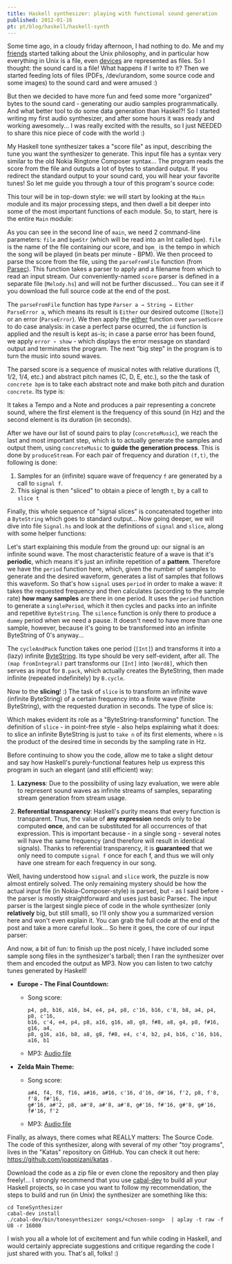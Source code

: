 ```yaml
---
title: Haskell synthesizer: playing with functional sound generation
published: 2012-01-16
pt: pt/blog/haskell/haskell-synth
---
```


Some time ago, in a cloudy friday afternoon, I had nothing to do.
Me and my [friends][1] started talking about the Unix philosophy,
and in particular how everything in Unix is a file, even [devices][2] are represented as files.
So I thought: the sound card is a file! What happens if I write to it?
Then we started feeding lots of files (PDFs, /dev/urandom, some source code and some images) to the sound card and were amused :)

But then we decided to have more fun and feed some more "organized" bytes to the sound card - generating our audio samples programmatically.
And what better tool to do some data generation than Haskel?!
So I started writing my first audio synthesizer, and after some hours it was ready and working awesomely...
I was really excited with the results, so I just NEEDED to share this nice piece of code with the world :)

My Haskell tone synthesizer takes a "score file" as input, describing the tune you want the synthesizer to generate.
This input file has a syntax very similar to the old Nokia Ringtone Composer syntax...
The program reads the score from the file and outputs a lot of bytes to standard output.
If you redirect the standard output to your sound card, you will hear your favorite tunes!
So let me guide you through a tour of this program's source code:

<!--more-->

This tour will be in top-down style: we will start by looking at the `Main` module and its major processing steps,
and then dwell a bit deeper into some of the most important functions of each module.
So, to start, here is the entire `Main` module:

<script src="http://gist-it.appspot.com/github/joaopizani/katas/blob/blog-05-2012/ToneSynthesizer/ToneSynthesizer.hs?footer=0"></script>

As you can see in the second line of `main`, we need 2 command-line parameters: `file` and `bpmStr` (which will be read into an Int called `bpm`).
`file` is the name of the file containing our score, and `bpm_` is the tempo in which the song will be played (in beats per minute - BPM).
We then proceed to parse the score from the file, using the `parseFromFile` function (from [Parsec][3]).
This function takes a parser to apply and a filename from which to read an input stream.
Our conveniently-named `score` parser is defined in a separate file (`Melody.hs`) and will not be further discussed...
You can see it if you download the full source code at the end of the post.

The `parseFromFile` function has type `Parser a → String → Either ParseError a`,
which means its result is `Either` our desired outcome (`[Note]`) or an error (`ParseError`).
We then apply the [either][4] function over `parsedScore` to do case analysis:
in case a perfect parse ocurred, the `id` function is applied and the result is kept as-is;
in case a parse error has been found, we apply `error ∘ show` - which displays the error message on standard output and terminates the program.
The next "big step" in the program is to turn the music into sound waves.

The parsed score is a sequence of musical notes with relative durations (1, 1/2, 1/4, etc.) and abstract pitch names (C, D, E, etc.),
so the the task of `concrete bpm` is to take each abstract note and make both pitch and duration `concrete`. Its type is:

<script src="http://gist-it.appspot.com/github/joaopizani/katas/blob/blog-05-2012/ToneSynthesizer/Parameters.hs?footer=0&slice=20:21"></script>

It takes a Tempo and a Note and produces a pair representing a concrete sound,
where the first element is the frequency of this sound (in Hz) and the second element is its duration (in seconds).

After we have our list of sound pairs to play (`concreteMusic`), we reach the last and most important step,
which is to actually generate the samples and output them, using `concreteMusic` to **guide the generation process**.
This is done by `produceStream`. For each pair of frequency and duration `(f,t)`, the following is done:

  1. Samples for an (infinite) square wave of frequency `f` are generated by a call to `signal f`.
  2. This signal is then "sliced" to obtain a piece of length `t`, by a call to `slice t`

Finally, this whole sequence of "signal slices" is concatenated together into a `ByteString` which goes to standard output...
Now going deeper, we will dive into file `Signal.hs` and look at the definitions of `signal` and `slice`, along with some helper functions:

<script src="http://gist-it.appspot.com/github/joaopizani/katas/blob/blog-05-2012/ToneSynthesizer/Signal.hs?footer=0&slice=8:"></script>

Let's start explaining this module from the ground up: our signal is an infinite sound wave.
The most characteristic feature of a wave is that it's **periodic**, which means it's just an infinite repetition of a **pattern**.
Therefore we have the `period` function here, which, given the number of samples to generate and the desired waveform,
generates a list of samples that follows this waveform. So that's how `signal` uses `period` in order to make a wave:
it takes the requested frequency and then calculates (according to the sample rate) **how many samples** are there in one period.
It uses the `period` function to generate a `singlePeriod`, which it then cycles and packs into an infinite and repetitive `ByteString`.
The `silence` function is only there to produce a `dummy` period when we need a pause.
It doesn't need to have more than one sample, however, because it's going to be transformed into an infinite ByteString of 0's anyway...

The `cycleAndPack` function takes one period (`[Int]`) and transforms it into a (lazy) infinite [ByteString][5].
Its type should be very self-evident, after all.
The `(map fromIntegral)` part transforms our `[Int]` into `[Word8]`, which then serves as input for `B.pack`,
which actually creates the ByteString, then made infinite (repeated indefinitely) by `B.cycle`.

Now to the **slicing**! :)
The task of `slice` is to transform an infinite wave (infinite ByteString) of a certain frequency into a finite wave (finite ByteString),
with the requested duration in seconds. The type of slice is:

<script src="http://gist-it.appspot.com/github/joaopizani/katas/blob/blog-05-2012/ToneSynthesizer/Signal.hs?footer=0&slice=8:9"></script>

Which makes evident its role as a "ByteString-transforming" function.
The definition of `slice` - in point-free style - also helps explaining what it does:
to slice an infinite ByteString is just to `take n` of its first elements, where `n` is the product of the desired time in seconds by the sampling rate in Hz.

Before continuing to show you the code,
allow me to take a slight detour and say how Haskell's purely-functional features
help us express this program in such an elegant (and still efficient) way:

  1. **Lazyness**: Due to the possibility of using lazy evaluation, we were able to represent sound waves as infinite streams of samples,
     separating stream generation from stream usage.

  2. **Referential transparency**: Haskell's purity means that every function is transparent.
     Thus, the value of **any expression** needs only to be computed **once**, and can be substituted for all occurrences of that expression.
     This is important because - in a single song - several notes will have the same frequency (and therefore will result in identical signals).
     Thanks to referential transparency, it is **guaranteed** that we only need to compute `signal f` once for each f,
     and thus we will only have one stream for each frequency in our song.

Well, having understood how `signal` and `slice` work, the puzzle is now almost entirely solved.
The only remaining mystery should be how the actual input file (in Nokia-Composer-style) is parsed,
but - as I said before - the parser is mostly straightforward and uses just basic Parsec.
The input parser is the largest single piece of code in the whole synthesizer (only **relatively** big, but still small),
so I'll only show you a summarized version here and won't even explain it.
You can grab the full code at the end of the post and take a more careful look...
So here it goes, the core of our input parser:

<script src="http://gist-it.appspot.com/github/joaopizani/katas/blob/blog-05-2012/ToneSynthesizer/Melody.hs?footer=0&slice=18:25"></script>

<script src="http://gist-it.appspot.com/github/joaopizani/katas/blob/blog-05-2012/ToneSynthesizer/Melody.hs?footer=0&slice=59:"></script>

And now, a bit of fun: to finish up the post nicely, I have included some sample song files in the synthesizer's tarball;
then I ran the synthesizer over them and encoded the output as MP3.
Now you can listen to two catchy tunes generated by Haskell!

  * **Europe - The Final Countdown:**
      + Song score:

            p4, p8, b16, a16, b4, e4, p4, p8, c'16, b16, c'8, b8, a4, p4, p8, c'16,
            b16, c'4, e4, p4, p8, a16, g16, a8, g8, f#8, a8, g4, p8, f#16, g16, a4,
            p8, g16, a16, b8, a8, g8, f#8, e4, c'4, b2, p4, b16, c'16, b16, a16, b1

      + MP3: [Audio file](/files/other/2012-01_finalcountdown.mp3)

  * **Zelda Main Theme:**
      + Song score:

            a#4, f4, f8, f16, a#16, a#16, c'16, d'16, d#'16, f'2, p8, f'8, f'8, f#'16,
            g#'16, a#'2, p8, a#'8, a#'8, a#'8, g#'16, f#'16, g#'8, g#'16,  f#'16, f'2

      + MP3: [Audio file](/files/other/2012-01_zelda.mp3)

Finally, as always, there comes what REALLY matters: The Source Code.
The code of this synthesizer, along with several of my other "toy programs", lives in the "Katas" repository on GitHub.
You can check it out here: <https://github.com/joaopizani/katas> .

Download the code as a zip file or even clone the repository and then play freely!...
I strongly recommend that you use [cabal-dev][6] to build all your Haskell projects,
so in case you want to follow my recommendation, the steps to build and run (in Unix) the synthesizer are something like this:

    cd ToneSynthesizer
    cabal-dev install
    ./cabal-dev/bin/tonesynthesizer songs/<chosen-song>  | aplay -t raw -f U8 -r 16000

I wish you all a whole lot of excitement and fun while coding in Haskell,
and would certainly appreciate suggestions and critique regarding the code I just shared with you.
That's all, folks! :)

[1]: <http://pet.inf.ufsc.br/membros>
[2]: <http://en.wikipedia.org/wiki/Device_file>
[3]: <http://hackage.haskell.org/package/parsec-3.1.2>
[4]: <http://www.haskell.org/ghc/docs/latest/html/libraries/base-4.4.1.0/Data-Either.html>
[5]: <http://hackage.haskell.org/package/bytestring-0.9.2.0>
[6]: <http://hackage.haskell.org/package/cabal-dev>
